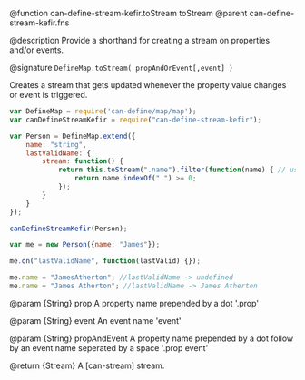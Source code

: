 @function can-define-stream-kefir.toStream toStream
@parent can-define-stream-kefir.fns

@description Provide a shorthand for creating a stream on properties and/or events.

@signature `DefineMap.toStream( propAndOrEvent[,event] )`

Creates a stream that gets updated whenever the property value changes or event is triggered.

```js
var DefineMap = require('can-define/map/map');
var canDefineStreamKefir = require("can-define-stream-kefir");

var Person = DefineMap.extend({
    name: "string",
    lastValidName: {
        stream: function() {
            return this.toStream(".name").filter(function(name) { // using propName
                return name.indexOf(" ") >= 0;
            });
        }
    }
});

canDefineStreamKefir(Person);

var me = new Person({name: "James"});

me.on("lastValidName", function(lastValid) {});

me.name = "JamesAtherton"; //lastValidName -> undefined
me.name = "James Atherton"; //lastValidName -> James Atherton
```

@param {String} prop A property name prepended by a dot '.prop'

@param {String} event An event name 'event'

@param {String} propAndEvent A property name prepended by a dot follow by an event name seperated by a space '.prop event'

@return {Stream} A [can-stream] stream.
